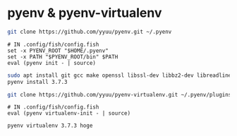 # pyenv & pyenv-virtualenv

```bash
git clone https://github.com/yyuu/pyenv.git ~/.pyenv
```

```fish
# IN .config/fish/config.fish
set -x PYENV_ROOT "$HOME/.pyenv"
set -x PATH "$PYENV_ROOT/bin" $PATH
eval (pyenv init - | source)
```

```bash
sudo apt install git gcc make openssl libssl-dev libbz2-dev libreadline-dev libsqlite3-dev zlib1g-dev libffi-dev
pyenv install 3.7.3
```

```bash
git clone https://github.com/yyuu/pyenv-virtualenv.git ~/.pyenv/plugins/pyenv-virtualenv
```

```fish
# IN .config/fish/config.fish
eval (pyenv virtualenv-init - | source)
```

```bash
pyenv virtualenv 3.7.3 hoge
```
